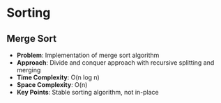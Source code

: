 # Sorting

## Merge Sort
- **Problem**: Implementation of merge sort algorithm
- **Approach**: Divide and conquer approach with recursive splitting and merging
- **Time Complexity**: O(n log n)
- **Space Complexity**: O(n)
- **Key Points**: Stable sorting algorithm, not in-place